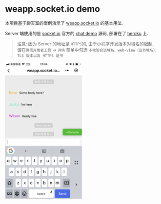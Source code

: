 # weapp.socket.io demo

本项目基于聊天室的案例演示了 [weapp.socket.io](https://github.com/wxsocketio/weapp.socket.io) 的基本用法.

Server 端使用的是 [socket.io](https://socket.io) 官方的 [chat demo](https://github.com/socketio/socket.io/tree/master/examples/chat) 源码, 部署在了 [heroku](https://vast-plateau-30681.herokuapp.com/) 上.

> 注意: 因为 Server 的地址是 `HTTPS`的, 由于小程序开发版本对域名的限制, 请在`微信开发者工具` -> `详情` 菜单中勾选 `不校验合法域名、web-view（业务域名）、TLS 版本以及 HTTPS 证书`

<img src="./screenshots_1.png" width="50%">
